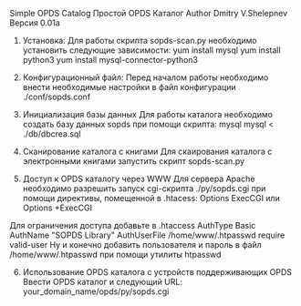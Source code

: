 Simple OPDS Catalog
Простой OPDS Каталог
Author Dmitry V.Shelepnev
Версия 0.01a

1. Установка:
Для работы скрипта sopds-scan.py необходимо установить следующие зависимости:
yum install mysql
yum install python3
yum install mysql-connector-python3

2. Конфигурационный файл:
Перед началом работы необходимо внести необходимые настройки в файл конфигурации ./conf/sopds.conf

3. Инициализация базы данных
Для работы каталога необходимо создать базу данных sopds при помощи скрипта:
mysql mysql < ./db/dbcrea.sql

4. Сканирование каталога с книгами
Для скаирования каталога с электронными книгами запустить скрипт sopds-scan.py

5. Доступ к OPDS каталогу через WWW
Для сервера Apache необходимо разрешить запуск cgi-скрипта ./py/sopds.cgi
при помощи директивы, помещенной в .htacess:
  Options ExecCGI
или
  Options +ExecCGI

Для ограничения доступа добавьте в .htaccess
  AuthType Basic
  AuthName "SOPDS Library"
  AuthUserFile /home/www/.htpasswd
  require valid-user
Ну и конечно добавить пользователя и пароль в файл /home/www/.htpasswd при помощи утилиты htpasswd


6. Использование OPDS каталога с устройств поддерживающих OPDS
Ввести OPDS каталог и следующий URL: your_domain_name/opds/py/sopds.cgi
